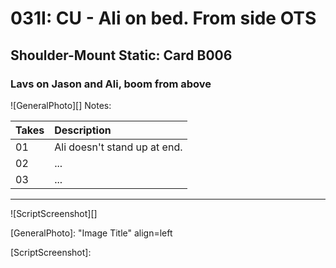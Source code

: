 # 031I: CU - Ali on bed. From side OTS

## Shoulder-Mount Static: Card B006

### Lavs on Jason and Ali, boom from above

![GeneralPhoto][]
Notes: 

| Takes | Description |
|:---|:----|
| 01 | Ali doesn't stand up at end. |
| 02 | ... |
| 03 | ... |

----

![ScriptScreenshot][]


[GeneralPhoto]:  "Image Title" align=left

[ScriptScreenshot]: 